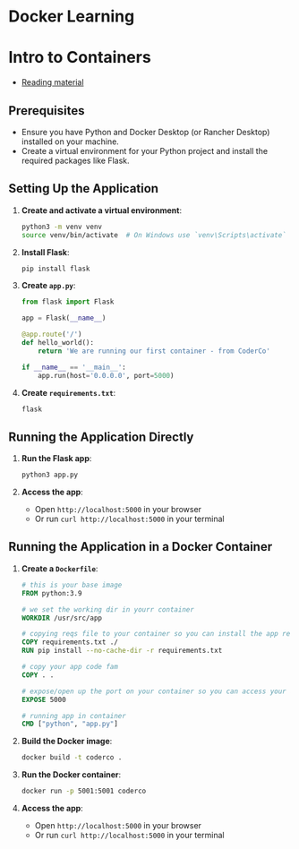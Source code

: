 # Docker Learning
# Intro to Containers

- [Reading material](intro.md)

## Prerequisites

- Ensure you have Python and Docker Desktop (or Rancher Desktop) installed on your machine.
- Create a virtual environment for your Python project and install the required packages like Flask.


## Setting Up the Application

1. **Create and activate a virtual environment**:
    ```sh
    python3 -m venv venv
    source venv/bin/activate  # On Windows use `venv\Scripts\activate`
    ```

2. **Install Flask**:
    ```sh
    pip install flask
    ```

3. **Create `app.py`**:
    ```python
    from flask import Flask

    app = Flask(__name__)

    @app.route('/')
    def hello_world():
        return 'We are running our first container - from CoderCo'

    if __name__ == '__main__':
        app.run(host='0.0.0.0', port=5000)
    ```

4. **Create `requirements.txt`**:
    ```txt
    flask
    ```

## Running the Application Directly

1. **Run the Flask app**:
    ```sh
    python3 app.py
    ```

2. **Access the app**:
    - Open `http://localhost:5000` in your browser
    - Or run `curl http://localhost:5000` in your terminal

## Running the Application in a Docker Container

1. **Create a `Dockerfile`**:
    ```Dockerfile
    # this is your base image
    FROM python:3.9

    # we set the working dir in yourr container
    WORKDIR /usr/src/app

    # copying reqs file to your container so you can install the app reqs ygm
    COPY requirements.txt ./
    RUN pip install --no-cache-dir -r requirements.txt

    # copy your app code fam
    COPY . .

    # expose/open up the port on your container so you can access your app ygm
    EXPOSE 5000

    # running app in container
    CMD ["python", "app.py"]
    ```

2. **Build the Docker image**:
    ```sh
    docker build -t coderco .
    ```

3. **Run the Docker container**:
    ```sh
    docker run -p 5001:5001 coderco
    ```

4. **Access the app**:
    - Open `http://localhost:5000` in your browser
    - Or run `curl http://localhost:5000` in your terminal

